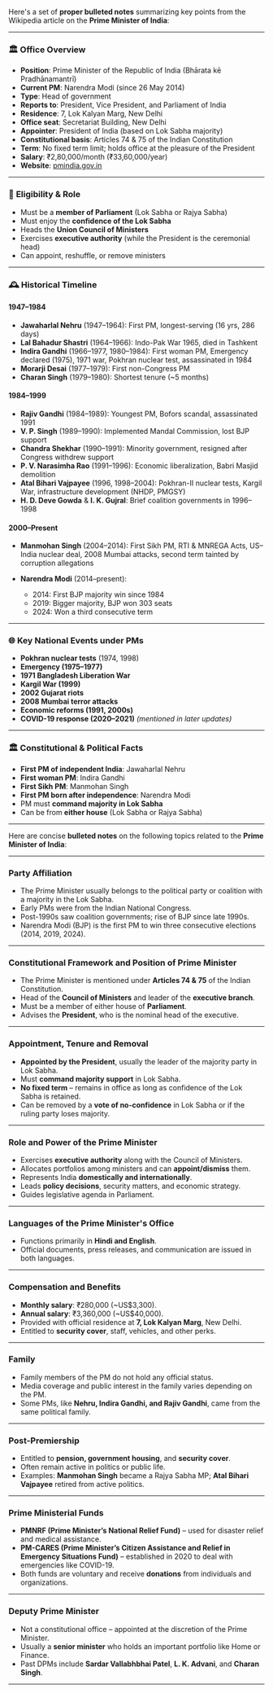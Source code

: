 Here's a set of **proper bulleted notes** summarizing key points from the Wikipedia article on the **Prime Minister of India**:

---

### 🏛️ **Office Overview**

* **Position**: Prime Minister of the Republic of India (Bhārata kē Pradhānamantrī)
* **Current PM**: Narendra Modi (since 26 May 2014)
* **Type**: Head of government
* **Reports to**: President, Vice President, and Parliament of India
* **Residence**: 7, Lok Kalyan Marg, New Delhi
* **Office seat**: Secretariat Building, New Delhi
* **Appointer**: President of India (based on Lok Sabha majority)
* **Constitutional basis**: Articles 74 & 75 of the Indian Constitution
* **Term**: No fixed term limit; holds office at the pleasure of the President
* **Salary**: ₹2,80,000/month (₹33,60,000/year)
* **Website**: [pmindia.gov.in](https://www.pmindia.gov.in/)

---

### 📜 **Eligibility & Role**

* Must be a **member of Parliament** (Lok Sabha or Rajya Sabha)
* Must enjoy the **confidence of the Lok Sabha**
* Heads the **Union Council of Ministers**
* Exercises **executive authority** (while the President is the ceremonial head)
* Can appoint, reshuffle, or remove ministers

---

### 🕰️ **Historical Timeline**

#### **1947–1984**

* **Jawaharlal Nehru** (1947–1964): First PM, longest-serving (16 yrs, 286 days)
* **Lal Bahadur Shastri** (1964–1966): Indo-Pak War 1965, died in Tashkent
* **Indira Gandhi** (1966–1977, 1980–1984): First woman PM, Emergency declared (1975), 1971 war, Pokhran nuclear test, assassinated in 1984
* **Morarji Desai** (1977–1979): First non-Congress PM
* **Charan Singh** (1979–1980): Shortest tenure (\~5 months)

#### **1984–1999**

* **Rajiv Gandhi** (1984–1989): Youngest PM, Bofors scandal, assassinated 1991
* **V. P. Singh** (1989–1990): Implemented Mandal Commission, lost BJP support
* **Chandra Shekhar** (1990–1991): Minority government, resigned after Congress withdrew support
* **P. V. Narasimha Rao** (1991–1996): Economic liberalization, Babri Masjid demolition
* **Atal Bihari Vajpayee** (1996, 1998–2004): Pokhran-II nuclear tests, Kargil War, infrastructure development (NHDP, PMGSY)
* **H. D. Deve Gowda** & **I. K. Gujral**: Brief coalition governments in 1996–1998

#### **2000–Present**

* **Manmohan Singh** (2004–2014): First Sikh PM, RTI & MNREGA Acts, US–India nuclear deal, 2008 Mumbai attacks, second term tainted by corruption allegations
* **Narendra Modi** (2014–present):

  * 2014: First BJP majority win since 1984
  * 2019: Bigger majority, BJP won 303 seats
  * 2024: Won a third consecutive term

---

### 🌐 **Key National Events under PMs**

* **Pokhran nuclear tests** (1974, 1998)
* **Emergency (1975–1977)**
* **1971 Bangladesh Liberation War**
* **Kargil War (1999)**
* **2002 Gujarat riots**
* **2008 Mumbai terror attacks**
* **Economic reforms (1991, 2000s)**
* **COVID-19 response (2020–2021)** *(mentioned in later updates)*

---

### 🏛️ **Constitutional & Political Facts**

* **First PM of independent India**: Jawaharlal Nehru
* **First woman PM**: Indira Gandhi
* **First Sikh PM**: Manmohan Singh
* **First PM born after independence**: Narendra Modi
* PM must **command majority in Lok Sabha**
* Can be from **either house** (Lok Sabha or Rajya Sabha)

---
Here are concise **bulleted notes** on the following topics related to the **Prime Minister of India**:

---

### **Party Affiliation**

* The Prime Minister usually belongs to the political party or coalition with a majority in the Lok Sabha.
* Early PMs were from the Indian National Congress.
* Post-1990s saw coalition governments; rise of BJP since late 1990s.
* Narendra Modi (BJP) is the first PM to win three consecutive elections (2014, 2019, 2024).

---

### **Constitutional Framework and Position of Prime Minister**

* The Prime Minister is mentioned under **Articles 74 & 75** of the Indian Constitution.
* Head of the **Council of Ministers** and leader of the **executive branch**.
* Must be a member of either house of **Parliament**.
* Advises the **President**, who is the nominal head of the executive.

---

### **Appointment, Tenure and Removal**

* **Appointed by the President**, usually the leader of the majority party in Lok Sabha.
* Must **command majority support** in Lok Sabha.
* **No fixed term** – remains in office as long as confidence of the Lok Sabha is retained.
* Can be removed by a **vote of no-confidence** in Lok Sabha or if the ruling party loses majority.

---

### **Role and Power of the Prime Minister**

* Exercises **executive authority** along with the Council of Ministers.
* Allocates portfolios among ministers and can **appoint/dismiss** them.
* Represents India **domestically and internationally**.
* Leads **policy decisions**, security matters, and economic strategy.
* Guides legislative agenda in Parliament.

---

### **Languages of the Prime Minister's Office**

* Functions primarily in **Hindi and English**.
* Official documents, press releases, and communication are issued in both languages.

---

### **Compensation and Benefits**

* **Monthly salary**: ₹280,000 (\~US\$3,300).
* **Annual salary**: ₹3,360,000 (\~US\$40,000).
* Provided with official residence at **7, Lok Kalyan Marg**, New Delhi.
* Entitled to **security cover**, staff, vehicles, and other perks.

---

### **Family**

* Family members of the PM do not hold any official status.
* Media coverage and public interest in the family varies depending on the PM.
* Some PMs, like **Nehru, Indira Gandhi, and Rajiv Gandhi**, came from the same political family.

---

### **Post-Premiership**

* Entitled to **pension, government housing**, and **security cover**.
* Often remain active in politics or public life.
* Examples: **Manmohan Singh** became a Rajya Sabha MP; **Atal Bihari Vajpayee** retired from active politics.

---

### **Prime Ministerial Funds**

* **PMNRF (Prime Minister’s National Relief Fund)** – used for disaster relief and medical assistance.
* **PM-CARES (Prime Minister’s Citizen Assistance and Relief in Emergency Situations Fund)** – established in 2020 to deal with emergencies like COVID-19.
* Both funds are voluntary and receive **donations** from individuals and organizations.

---

### **Deputy Prime Minister**

* Not a constitutional office – appointed at the discretion of the Prime Minister.
* Usually a **senior minister** who holds an important portfolio like Home or Finance.
* Past DPMs include **Sardar Vallabhbhai Patel**, **L. K. Advani**, and **Charan Singh**.

---



